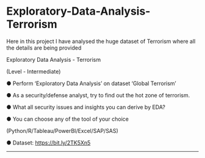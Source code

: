 # Exploratory-Data-Analysis-Terrorism
Here in this project I have analysed the huge dataset of Terrorism where all the details are being provided

Exploratory Data Analysis - Terrorism


(Level - Intermediate)


● Perform ‘Exploratory Data Analysis’ on dataset ‘Global Terrorism’

● As a security/defense analyst, try to find out the hot zone of terrorism.

● What all security issues and insights you can derive by EDA?

● You can choose any of the tool of your choice

(Python/R/Tableau/PowerBI/Excel/SAP/SAS)

● Dataset: https://bit.ly/2TK5Xn5

*************************************


